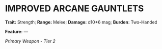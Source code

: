﻿# IMPROVED ARCANE GAUNTLETS

**Trait:** Strength; **Range:** Melee; **Damage:** d10+6 mag; **Burden:** Two-Handed

**Feature:** —

*Primary Weapon - Tier 2*
